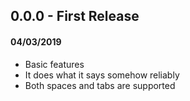 ## 0.0.0 - First Release
#### 04/03/2019

* Basic features
* It does what it says somehow reliably
* Both spaces and tabs are supported
